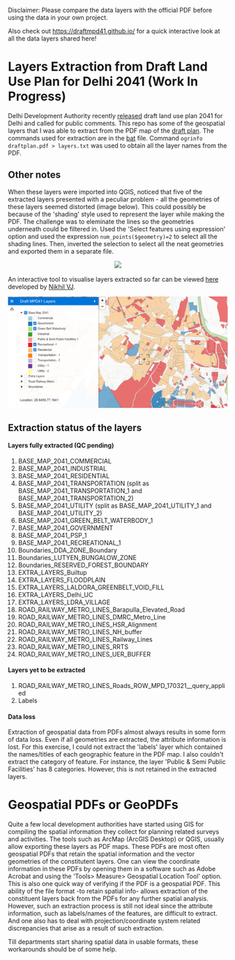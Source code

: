 Disclaimer: Please compare the data layers with the official PDF before using the data in your own project.

Also check out https://draftmpd41.github.io/ for a quick interactive look at all the data layers shared here!

# Layers Extraction from Draft Land Use Plan for Delhi 2041 (Work In Progress)
Delhi Development Authority recently [released](https://dda.org.in/hotlinks.aspx) draft land use plan 2041 for Delhi and called for public comments. This repo has some of the geospatial layers that I was able to extract from the PDF map of the [draft plan](http://119.226.139.196/tendernotices_docs/aug2020/Draft%20Land%20Use%20Plan_public%20notice09062021.pdf). The commands used for extraction are in the [bat](https://github.com/rajesvariparasa/layers_draft_delhi_master_plan_2041/blob/main/ExtractLayers.bat) file. Command `ogrinfo draftplan.pdf > layers.txt` was used to obtain all the layer names from the PDF.

## Other notes
When these layers were imported into QGIS, noticed that five of the extracted layers presented with a peculiar problem - all the geometries of these layers seemed distorted (image below). This could possibly be because of the 'shading' style used to represent the layer while making the PDF. The challenge was to eleminate the lines so the geometries underneath could be filtered in. Used the 'Select features using expression' option and used the expression `num_points($geometry)=2` to select all the shading lines. Then, inverted the selection to select all the neat geometries and exported them in a separate file.

<center><img src="https://github.com/rajesvariparasa/layers_draft_delhi_master_plan_2041/blob/main/DistortedLayerCorrection.png" width="600"/></center>

An interactive tool to visualise layers extracted so far can be viewed [here](https://draftmpd41.github.io/) developed by [Nikhil VJ](https://nikhilvj.co.in/).

![alt text](https://github.com/draftmpd41/draftmpd41.github.io/blob/main/screenshot.png "Interactive Snapshot")


## Extraction status of the layers

#### Layers fully extracted (QC pending)
1. BASE_MAP_2041_COMMERCIAL
2. BASE_MAP_2041_INDUSTRIAL
3. BASE_MAP_2041_RESIDENTIAL
4. BASE_MAP_2041_TRANSPORTATION (split as BASE_MAP_2041_TRANSPORTATION_1 and BASE_MAP_2041_TRANSPORTATION_2)
5. BASE_MAP_2041_UTILITY (split as BASE_MAP_2041_UTILITY_1 and BASE_MAP_2041_UTILITY_2)
6. BASE_MAP_2041_GREEN_BELT_WATERBODY_1
7. BASE_MAP_2041_GOVERNMENT
8. BASE_MAP_2041_PSP_1
9. BASE_MAP_2041_RECREATIONAL_1
10. Boundaries_DDA_ZONE_Boundary
11. Boundaries_LUTYEN_BUNGALOW_ZONE
12. Boundaries_RESERVED_FOREST_BOUNDARY
13. EXTRA_LAYERS_Builtup
14. EXTRA_LAYERS_FLOODPLAIN
15. EXTRA_LAYERS_LALDORA_GREENBELT_VOID_FILL
16. EXTRA_LAYERS_Delhi_UC
17. EXTRA_LAYERS_LDRA_VILLAGE
18. ROAD_RAILWAY_METRO_LINES_Barapulla_Elevated_Road
19. ROAD_RAILWAY_METRO_LINES_DMRC_Metro_Line
20. ROAD_RAILWAY_METRO_LINES_HSR_Alignment
21. ROAD_RAILWAY_METRO_LINES_NH_buffer
22. ROAD_RAILWAY_METRO_LINES_Railway_Lines
23. ROAD_RAILWAY_METRO_LINES_RRTS
24. ROAD_RAILWAY_METRO_LINES_UER_BUFFER

#### Layers yet to be extracted
1. ROAD_RAILWAY_METRO_LINES_Roads_ROW_MPD_170321__query_applied
2. Labels

#### Data loss
Extraction of geospatial data from PDFs almost always results in some form of data loss. Even if all geometries are extracted, the attribute information is lost. For this exercise, I could not extract the 'labels' layer which contained the names/titles of each geographic feature in the PDF map. I also couldn't extract the category of feature. For instance, the layer 'Public & Semi Public Facilities' has 8 categories. However, this is not retained in the extracted layers. 

# Geospatial PDFs or GeoPDFs
Quite a few local development authorities have started using GIS for compiling the spatial information they collect for planning related surveys and activities. The tools such as ArcMap (ArcGIS Desktop) or QGIS, usually allow exporting these layers as PDF maps. These PDFs are most often geospatial PDFs that retain the spatial information and the vector geometries of the constitutent layers. One can view the coordinate information in these PDFs by opening them in a software such as Adobe Acrobat and using the 'Tools> Measure> Geospatial Location Tool' option. This is also one quick way of verifying if the PDF is a geospatial PDF. This ability of the file format -to retain spatial info- allows extraction of the constituent layers back from the PDFs for any further spatial analysis. However, such an extraction process is still not ideal since the attribute information, such as labels/names of the features, are difficult to extract. And one also has to deal with projection/coordinate system related discrepancies that arise as a result of such extraction.

Till departments start sharing spatial data in usable formats, these workarounds should be of some help.

